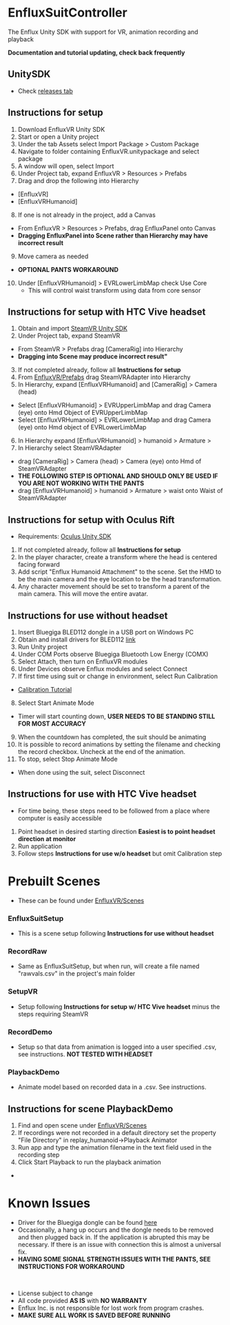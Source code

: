 # EnfluxSuitController
The Enflux Unity SDK with support for VR, animation recording and playback

**Documentation and tutorial updating, check back frequently**

## UnitySDK
* Check [releases tab](https://github.com/Enflux/EnfluxSuitController/releases)

## Instructions for setup
1. Download EnfluxVR Unity SDK
2. Start or open a Unity project
3. Under the tab Assets select Import Package > Custom Package
4. Navigate to folder containing EnfluxVR.unitypackage and select package
5. A window will open, select Import
6. Under Project tab, expand EnfluxVR > Resources > Prefabs
7. Drag and drop the following into Hierarchy
  * [EnfluxVR]
  * [EnfluxVRHumanoid]
8. If one is not already in the project, add a Canvas
  * From EnfluxVR > Resources > Prefabs, drag EnfluxPanel onto Canvas
  * **Dragging EnfluxPanel into Scene rather than Hierarchy may have incorrect result**
9. Move camera as needed
* **OPTIONAL PANTS WORKAROUND** 
10. Under [EnfluxVRHumanoid] > EVRLowerLimbMap check Use Core
    * This will control waist transform using data from core sensor

## Instructions for setup with HTC Vive headset
1. Obtain and import [SteamVR Unity SDK](https://www.assetstore.unity3d.com/en/#!/content/32647)
2. Under Project tab, expand SteamVR
  * From SteamVR > Prefabs drag [CameraRig] into Hierarchy
  * **Dragging into Scene may produce incorrect result"**
3. If not completed already, follow all **Instructions for setup**
4. From [EnfluxVR/Prefabs](Assets/EnfluxVR/Prefabs) drag SteamVRAdapter into Hierarchy
5. In Hierarchy, expand [EnfluxVRHumanoid] and [CameraRig] > Camera (head)
  * Select [EnfluxVRHumanoid] > EVRUpperLimbMap and drag Camera (eye) onto Hmd Object of EVRUpperLimbMap
  * Select [EnfluxVRHumanoid] > EVRLowerLimbMap and drag Camera (eye) onto Hmd object of EVRLowerLimbMap
6. In Hierarchy expand [EnfluxVRHumanoid] > humanoid > Armature > 
7. In Hierarchy select SteamVRAdapter
  * drag [CameraRig] > Camera (head) > Camera (eye) onto Hmd of SteamVRAdapter
  * **THE FOLLOWING STEP IS OPTIONAL AND SHOULD ONLY BE USED IF YOU ARE NOT WORKING WITH THE PANTS**
  * drag [EnfluxVRHumanoid] > humanoid > Armature > waist onto Waist of SteamVRAdapter

## Instructions for setup with Oculus Rift
* Requirements: [Oculus Unity SDK](https://developer3.oculus.com/downloads/)
1. If not completed already, follow all **Instructions for setup**
2. In the player character, create a transform where the head is centered facing forward
3. Add script "Enflux Humanoid Attachment" to the scene. Set the HMD to be the main camera and the eye location to be the head transformation.
4. Any character movement should be set to transform a parent of the main camera. This will move the entire avatar.


## Instructions for use without headset
1. Insert Bluegiga BLED112 dongle in a USB port on Windows PC
2. Obtain and install drivers for BLED112 [link](http://www.picaxe.com/downloads/bled112.zip)
3. Run Unity project
4. Under COM Ports observe Bluegiga Bluetooth Low Energy (COMX)
5. Select Attach, then turn on EnfluxVR modules
6. Under Devices observe Enflux modules and select Connect
7. If first time using suit or change in environment, select Run Calibration
  * [Calibration Tutorial](https://youtu.be/HKrl9DVYESI)
8. Select Start Animate Mode 
  * Timer will start counting down, **USER NEEDS TO BE STANDING STILL FOR MOST ACCURACY**
9. When the countdown has completed, the suit should be animating
10. It is possible to record animations by setting the filename and checking the record checkbox. Uncheck at the end of the animation.
11. To stop, select Stop Animate Mode 
  * When done using the suit, select Disconnect

## Instructions for use with HTC Vive headset
* For time being, these steps need to be followed from a place where computer is easily accessible
1. Point headset in desired starting direction **Easiest is to point headset direction at monitor**
2. Run application
3. Follow steps **Instructions for use w/o headset** but omit Calibration step

# Prebuilt Scenes
* These can be found under [EnfluxVR/Scenes](Assets/EnfluxVR/Scenes)

### EnfluxSuitSetup
* This is a scene setup following **Instructions for use without headset**

### RecordRaw 
* Same as EnfluxSuitSetup, but when run, will create a file named "rawvals.csv" in the project's main folder

### SetupVR
* Setup following **Instructions for setup w/ HTC Vive headset** minus the steps requiring SteamVR

### RecordDemo
* Setup so that data from animation is logged into a user specified .csv, see instructions. **NOT TESTED WITH HEADSET**

### PlaybackDemo
* Animate model based on recorded data in a .csv. See instructions.

## Instructions for scene PlaybackDemo
1. Find and open scene under [EnfluxVR/Scenes](Assets/EnfluxVR/Scenes)
2. If recordings were not recorded in a default directory set the property "File Directory" in replay_humanoid->Playback Animator
3. Run app and type the animation filename in the text field used in the recording step
5. Click Start Playback to run the playback animation

* 
# Known Issues
* Driver for the Bluegiga dongle can be found [here](http://www.picaxe.com/downloads/bled112.zip)
* Occasionally, a hang up occurs and the dongle needs to be removed and then plugged back in. If the application is abrupted this may be necessary.  If there is an issue with connection this is almost a universal fix.
* **HAVING SOME SIGNAL STRENGTH ISSUES WITH THE PANTS, SEE INSTRUCTIONS FOR WORKAROUND**
 
&nbsp;
* License subject to change
* All code provided **AS IS** with **NO WARRANTY**
* Enflux Inc. is not responsible for lost work from program crashes. 
* **MAKE SURE ALL WORK IS SAVED BEFORE RUNNING**